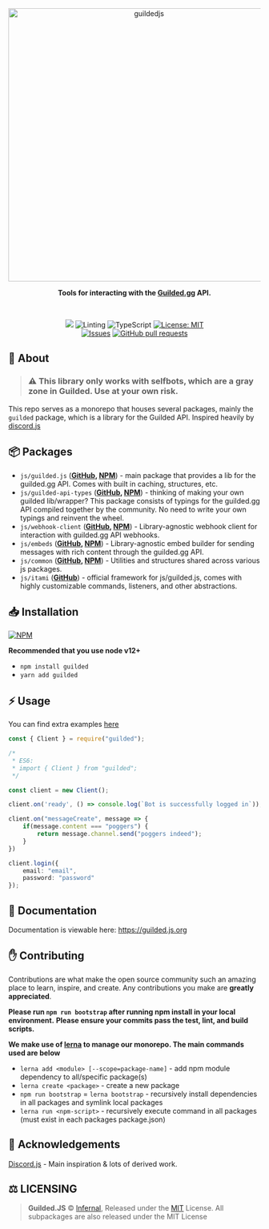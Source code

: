 <div align="center">
    <img src="https://raw.githubusercontent.com/lnfernal/guilded.js/main/static/readme-header.png" width="546" alt="guildedjs"/>
    <p><b>Tools for interacting with the <a href="https://www.guilded.gg/">Guilded.gg</a> API.</b></p>  
    <br />
    <p>
        <a href="https://discord.gg/jf66UUN"><img src="https://img.shields.io/discord/732714723744940032.svg?label=&logo=discord&logoColor=ffffff&color=7389D8&labelColor=6A7EC2 "></a>
        <img src="https://github.com/lnfernal/guilded.js/workflows/Linting/badge.svg" alt="Linting">
        <img src="https://github.com/lnfernal/guilded.js/workflows/TypeScript/badge.svg" alt="TypeScript">
        <a href="https://opensource.org/licenses/MIT"><img src="https://img.shields.io/badge/License-MIT-yellow.svg" alt="License: MIT"></a><br>
        <a href="https://github.com/lnfernal/guilded.js/issues"><img src="https://img.shields.io/github/issues-raw/lnfernal/guilded.js.svg?maxAge=25000" alt="Issues"></a>
        <a href="https://github.com/lnfernal/guilded.js/pulls"><img src="https://img.shields.io/github/issues-pr/lnfernal/guilded.js.svg?style=flat" alt="GitHub pull requests"></a><br>
    </p>
</div>

## 📝 About
> ### ⚠️ This library only works with selfbots, which are a gray zone in Guilded. Use at your own risk.

This repo serves as a monorepo that houses several packages, mainly the `guilded` package, which is a library for the Guilded API. Inspired heavily by [discord.js](https://github.com/discordjs/discord.js)

## 📦 Packages
* `js/guilded.js` (**[GitHub](https://github.com/lnfernal/guilded.js/tree/main/packages/guilded.js#readme), [NPM](https://www.npmjs.com/package/js/guilded.js)**) - main package that provides a lib for the guilded.gg API. Comes with built in caching, structures, etc.
* `js/guilded-api-types` (**[GitHub](https://github.com/lnfernal/guilded.js/tree/main/packages/guilded-api-typings#readme), [NPM](https://www.npmjs.com/package/js/guilded-api-typings)**) - thinking of making your own guilded lib/wrapper? This package consists of typings for the guilded.gg API compiled together by the community. No need to write your own typings and reinvent the wheel.
* `js/webhook-client` (**[GitHub](https://github.com/lnfernal/guilded.js/tree/main/packages/webhook-client#readme), [NPM](https://www.npmjs.com/package/js/webhook-client)**) - Library-agnostic webhook client for interaction with guilded.gg API webhooks.
* `js/embeds` (**[GitHub](https://github.com/lnfernal/guilded.js/tree/main/packages/embeds#readme), [NPM](https://www.npmjs.com/package/js/embeds)**) - Library-agnostic embed builder for sending messages with rich content through the guilded.gg API.
* `js/common` (**[GitHub](https://github.com/lnfernal/guilded.js/tree/main/packages/common#readme), [NPM](https://www.npmjs.com/package/js/common)**) - Utilities and structures shared across various js packages.
* `js/itami` (**[GitHub](https://github.com/lnfernal/guilded.js/tree/main/packages/itami#readme)**) - official framework for js/guilded.js, comes with highly customizable commands, listeners, and other abstractions.

## 📥 Installation

<a href="https://npmjs.org/package/guilded"><img src="https://nodei.co/npm/guilded.png" alt="NPM"></a>

**Recommended that you use node v12+**
- `npm install guilded`  
- `yarn add guilded`

## ⚡ Usage
You can find extra examples [here](https://github.com/lnfernal/guilded.js/tree/main/examples)

```ts
const { Client } = require("guilded");

/*
 * ES6:
 * import { Client } from "guilded";
 */

const client = new Client();

client.on('ready', () => console.log(`Bot is successfully logged in`));

client.on("messageCreate", message => {
    if(message.content === "poggers") {
        return message.channel.send("poggers indeed");
    }
})

client.login({
    email: "email",
    password: "password"
});
```

## 📃 Documentation
Documentation is viewable here: https://guilded.js.org

<!--END GETTING STARTED-->

## ✋ Contributing

Contributions are what make the open source community such an amazing place to learn, inspire, and create. Any contributions you make are **greatly appreciated**.

**Please run `npm run bootstrap` after running npm install in your local environment.**
**Please ensure your commits pass the test, lint, and build scripts.**

**We make use of [lerna](https://lerna.js.org/) to manage our monorepo. The main commands used are below**
* `lerna add <module> [--scope=package-name]` - add npm module dependency to all/specific package(s)
* `lerna create <package>` - create a new package
* `npm run bootstrap` = `lerna bootstrap` - recursively install dependencies in all packages and symlink local packages
* `lerna run <npm-script>` - recursively execute command in all packages (must exist in each packages package.json)

## 🤝 Acknowledgements
[Discord.js](https://github.com/discordjs/discord.js) - Main inspiration & lots of derived work.

## ⚖️ LICENSING  
> **Guilded.JS** © [lnfernal](https://github.com/lnfernal), Released under the [MIT](https://github.com/lnfernal/guilded.js/blob/main/LICENSE) License. All subpackages are also released under the MIT License
